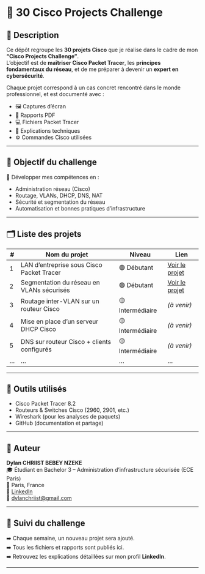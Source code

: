 # 🚀 30 Cisco Projects Challenge

## 🧩 Description
Ce dépôt regroupe les **30 projets Cisco** que je réalise dans le cadre de mon **“Cisco Projects Challenge”**.  
L’objectif est de **maîtriser Cisco Packet Tracer**, les **principes fondamentaux du réseau**, et de me préparer à devenir un **expert en cybersécurité**.

Chaque projet correspond à un cas concret rencontré dans le monde professionnel, et est documenté avec :
- 🖼️ Captures d’écran
- 📄 Rapports PDF
- 💻 Fichiers Packet Tracer
- 📘 Explications techniques
- ⚙️ Commandes Cisco utilisées

---

## 🧠 Objectif du challenge
🎯 Développer mes compétences en :
- Administration réseau (Cisco)
- Routage, VLANs, DHCP, DNS, NAT
- Sécurité et segmentation du réseau
- Automatisation et bonnes pratiques d’infrastructure

---

## 🗂️ Liste des projets
| # | Nom du projet | Niveau | Lien |
|---|----------------|---------|------|
| 1 | LAN d’entreprise sous Cisco Packet Tracer | 🟢 Débutant | [Voir le projet](./Projet1-LAN-Cisco) |
| 2 | Segmentation du réseau en VLANs sécurisés | 🟢 Débutant | [Voir le projet](./Projet2-VLAN-Securite)  |
| 3 | Routage inter-VLAN sur un routeur Cisco | 🟡 Intermédiaire | *(à venir)* |
| 4 | Mise en place d’un serveur DHCP Cisco | 🟡 Intermédiaire | *(à venir)* |
| 5 | DNS sur routeur Cisco + clients configurés | 🟡 Intermédiaire | *(à venir)* |
| … | … | … | … |

---

## 🧰 Outils utilisés
- Cisco Packet Tracer 8.2  
- Routeurs & Switches Cisco (2960, 2901, etc.)  
- Wireshark (pour les analyses de paquets)  
- GitHub (documentation et partage)

---

## 👤 Auteur
**Dylan CHRIIST BEBEY NZEKE**  
🎓 Étudiant en Bachelor 3 – Administration d’infrastructure sécurisée (ECE Paris)  
📍 Paris, France  
🔗 [LinkedIn](https://www.linkedin.com/in/dylan-bebey-012886330/)  
📧 [dylanchriist@gmail.com](mailto:dylanchriist@gmail.com)

---

## 🌟 Suivi du challenge
➡️ Chaque semaine, un nouveau projet sera ajouté.  
➡️ Tous les fichiers et rapports sont publiés ici.  
➡️ Retrouvez les explications détaillées sur mon profil **LinkedIn**.

---


